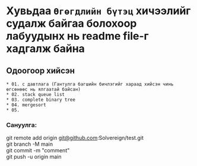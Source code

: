 # Хувьдаа `Өгөгдлийн бүтэц` хичээлийг судалж байгаа болохоор лабуудынх нь readme file-г хадгалж байна


## Одоогоор хийсэн
    * 01. c давтлага (Гантулга багшийн бичлэгийг хараад хийсэн чинь өгсөнөөс нь ялгаатай байсан)
    * 02. stack queue list
    * 03. complete binary tree
    * 04. mergesort
    * 05. 

### Сануулга:

git remote add origin git@github.com:Solvereign/test.git  
git branch -M main  
git commit -m "comment"  
git push -u origin main  


